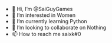- 👋 Hi, I’m @SaiGuyGames
- 👀 I’m interested in Women
- 🌱 I’m currently learning Python
- 💞️ I’m looking to collaborate on Nothing
- 📫 How to reach me saixk#0 <discord>

<!---
Scia0/Scia0 is a ✨ special ✨ repository because its `README.md` (this file) appears on your GitHub profile.
You can click the Preview link to take a look at your changes.
--->
